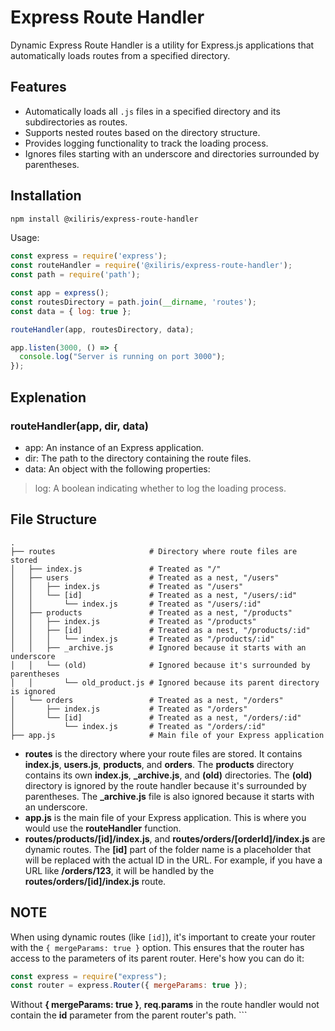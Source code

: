 # Express Route Handler
Dynamic Express Route Handler is a utility for Express.js applications that automatically loads routes from a specified directory.

## Features

- Automatically loads all `.js` files in a specified directory and its subdirectories as routes.
- Supports nested routes based on the directory structure.
- Provides logging functionality to track the loading process.
- Ignores files starting with an underscore and directories surrounded by parentheses.

## Installation

```bash
npm install @xiliris/express-route-handler
```


Usage:
```js
const express = require('express');
const routeHandler = require('@xiliris/express-route-handler');
const path = require('path');

const app = express();
const routesDirectory = path.join(__dirname, 'routes');
const data = { log: true };

routeHandler(app, routesDirectory, data);

app.listen(3000, () => {
  console.log("Server is running on port 3000");
});
```

## Explenation
### routeHandler(app, dir, data)
- app: An instance of an Express application.
- dir: The path to the directory containing the route files.
- data: An object with the following properties:
 > log: A boolean indicating whether to log the loading process.

## File Structure

```
.
├── routes                     # Directory where route files are stored
│   ├── index.js               # Treated as "/"
│   ├── users                  # Treated as a nest, "/users"
│   │   ├── index.js           # Treated as "/users"
│   │   └── [id]               # Treated as a nest, "/users/:id"
│   │       └── index.js       # Treated as "/users/:id"
│   ├── products               # Treated as a nest, "/products"
│   │   ├── index.js           # Treated as "/products"
│   │   ├── [id]               # Treated as a nest, "/products/:id"
│   │   │   └── index.js       # Treated as "/products/:id"
│   │   ├── _archive.js        # Ignored because it starts with an underscore
│   │   └── (old)              # Ignored because it's surrounded by parentheses
│   │       └── old_product.js # Ignored because its parent directory is ignored
│   └── orders                 # Treated as a nest, "/orders"
│       ├── index.js           # Treated as "/orders"
│       └── [id]               # Treated as a nest, "/orders/:id"
│           └── index.js       # Treated as "/orders/:id"
├── app.js                     # Main file of your Express application

```

- **routes** is the directory where your route files are stored. It contains **index.js**, **users.js**, **products**, and **orders**. The **products** directory contains its own **index.js**, **_archive.js**, and **(old)** directories. The **(old)** directory is ignored by the route handler because it's surrounded by parentheses. The **_archive.js** file is also ignored because it starts with an underscore.
- **app.js** is the main file of your Express application. This is where you would use the **routeHandler** function.
- **routes/products/[id]/index.js**, and **routes/orders/[orderId]/index.js** are dynamic routes. The **[id]** part of the folder name is a placeholder that will be replaced with the actual ID in the URL. For example, if you have a URL like **/orders/123**, it will be handled by the **routes/orders/[id]/index.js** route.

## NOTE

When using dynamic routes (like `[id]`), it's important to create your router with the `{ mergeParams: true }` option. This ensures that the router has access to the parameters of its parent router. Here's how you can do it:

```js
const express = require("express");
const router = express.Router({ mergeParams: true });
```

Without **{ mergeParams: true }**, **req.params** in the route handler would not contain the **id** parameter from the parent router's path. ```
